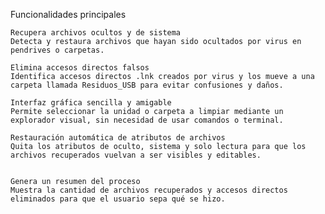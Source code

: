 Funcionalidades principales

    Recupera archivos ocultos y de sistema
    Detecta y restaura archivos que hayan sido ocultados por virus en pendrives o carpetas.

    Elimina accesos directos falsos
    Identifica accesos directos .lnk creados por virus y los mueve a una carpeta llamada Residuos_USB para evitar confusiones y daños.

    Interfaz gráfica sencilla y amigable
    Permite seleccionar la unidad o carpeta a limpiar mediante un explorador visual, sin necesidad de usar comandos o terminal.

    Restauración automática de atributos de archivos
    Quita los atributos de oculto, sistema y solo lectura para que los archivos recuperados vuelvan a ser visibles y editables.


    Genera un resumen del proceso
    Muestra la cantidad de archivos recuperados y accesos directos eliminados para que el usuario sepa qué se hizo.
